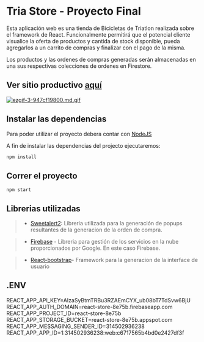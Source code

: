 
# Tria Store - Proyecto Final

Esta aplicación web es una tienda de Bicicletas de Triatlon realizada sobre el framework de React.
Funcionalmente permitirá que el potencial cliente visualice la oferta de productos y cantida de stock disponible, pueda agregarlos a un carrito de compras y finalizar con el pago de la misma.

Los productos y las ordenes de compras generadas serán almacenadas en una sus respectivas colecciones de ordenes en Firestore.

## Ver sitio productivo [aquí](https://vercel.com/carofern/tria-app-store-react)
[![ezgif-3-947cf19800.md.gif](https://s8.gifyu.com/images/ezgif-3-947cf19800.md.gif)](https://gifyu.com/image/SKMf5)


## Instalar las dependencias

Para poder utilizar el proyecto debera contar con [NodeJS](https://nodejs.org/es/)

A fin de instalar las dependencias del projecto ejecutaremos:

```bash
npm install
```

## Correr el proyecto

```
npm start
```

## Librerias utilizadas
> - [Sweetalert2](https://sweetalert2.github.io/#download): Libreria utilizada para la generación de popups resultantes de la generacion de la orden de compra.

> - [Firebase](https://firebase.google.com/docs/web/setup) - Libreria para gestión de los servicios en la nube proporcionados por Google. En este caso Firebase.

> - [React-bootstrap](https://react-bootstrap.github.io/getting-started/introduction)- Framework para la generacion de la interface de usuario

## .ENV
REACT_APP_API_KEY=AIzaSyBtmTRBu3RZAEmCYX_ub08bT7TdSvw6BjU
REACT_APP_AUTH_DOMAIN=react-store-8e75b.firebaseapp.com
REACT_APP_PROJECT_ID=react-store-8e75b
REACT_APP_STORAGE_BUCKET=react-store-8e75b.appspot.com
REACT_APP_MESSAGING_SENDER_ID=314502936238
REACT_APP_APP_ID=1:314502936238:web:c6717565b4bd0e2427df3f